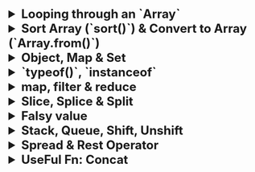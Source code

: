 <details >
 <summary style="font-size: x-large; font-weight: bold">Looping through an `Array`</summary>

```javascript
const scores = [22, 54, 76, 92, 43, 33];
```
The `for…in` loop is an easier way to loop through arrays as it gives us the key
```javascript
for (i in scores) {
    console.log(scores[i]);
}
```

The `for...of` Loop iterates over iterable objects such as arrays, sets, maps, strings, and so on. 
It has the same syntax as the for...in loop, but instead of getting the key, 
it gets the element itself.
```javascript
for (score of scores) {
    console.log(score);
}
```

```javascript
scores.forEach((score) => {
    console.log(score);
});
```
Output
```
22
54
76
92
43
33
```

Referred Article: https://www.freecodecamp.org/news/how-to-loop-through-an-array-in-javascript-js-iterate-tutorial/

#### Looping Array fixed number of time in React

```jsx
{
    Array(10).fill(null).map((_, index) => <p key={index}>Hello</p>)
}
```

```jsx
{
    [...Array(10)].map((_, index) => <p key={index}>Hello</p>)
}
```


Right way to update 2-D array
![img_14.png](images/img_14.png)


<details >
 <summary style="font-size: medium; font-weight: bold">Good/Tricky Examples</summary>

```js
let score = Array(4).fill(Array(4)).map(a => a.fill(0));
```
This is wrong way to initialize an array.

In this case, you're creating an array with 4 elements using Array(4). Then you use fill(Array(4)) to fill each of those elements with the same array reference (which is [0, 0, 0, 0]). This means all elements in the outer array refer to the same inner array. Finally, you use map to apply fill(0) to each inner array. This fills each inner array with zeros.


#### Right Way to fill 2D Array
```js
let score = Array(4).fill().map(() => Array(4).fill(0));
```
</details >
</details >





<details >
 <summary style="font-size: x-large; font-weight: bold">Sort Array (`sort()`) & Convert to Array (`Array.from()`)</summary>

<details >
 <summary style="font-size: large; font-weight: bold">Sort Array (`sort()`)</summary>

![img.png](images/img_12.png)
https://developer.mozilla.org/en-US/docs/Web/JavaScript/Reference/Global_Objects/Array/sort

```js
let nums1 = [1,5,2,9,6];
let nums2 = [1,5,2,9,6];

nums1.sort((a, b) => b - a); //[9, 6, 5, 2, 1]
nums2.sort((a, b) => a - b); //[1, 2, 5, 6, 9]
```
</details>


<details >
 <summary style="font-size: large; font-weight: bold">Convert to Array (`Array.from()`)</summary>

The Array.from() static method creates a new, shallow-copied Array instance from an iterable or array-like object.

```js
console.log(Array.from('foo'));
// Expected output: Array ["f", "o", "o"]

console.log(Array.from([1, 2, 3], (x) => x + x));
// Expected output: Array [2, 4, 6]
```

### Map
```js
const map = new Map([
  [1, 2],
  [2, 4],
  [4, 8],
]);
Array.from(map);
// [[1, 2], [2, 4], [4, 8]]

const mapper = new Map([
  ["1", "a"],
  ["2", "b"],
]);
Array.from(mapper.values());
// ['a', 'b'];

Array.from(mapper.keys());
// ['1', '2'];

```

### Set
```js
const set = new Set(["foo", "bar", "baz", "foo"]);
Array.from(set);
// [ "foo", "bar", "baz" ]

```

Note: Spreading a Set has issues when compiled with TypeScript (See issue #8856). It's safer to use `Array.from` above instead.

`const array = [...mySet];`

https://developer.mozilla.org/en-US/docs/Web/JavaScript/Reference/Global_Objects/Array/from
</details>

</details>




<details >
 <summary style="font-size: x-large; font-weight: bold">Object, Map & Set</summary>

1. **Set: The Set object lets you store `unique` values of any type, whether primitive values or object references.**

2. **Map:** The Map object holds key-value pairs and remembers the original insertion order of the keys. Any value (both objects and primitive values) may be used as either a key or a value.

<details >
 <summary style="font-size: large; font-weight: bold">Iterate</summary>

### `Object`
We have three object static methods, which are:

1. `Object.keys()`

2. `Object.values()`

3. `Object.entries()`

```javascript
const population = {
  male: 4,
  female: 93,
  others: 10
};

let populationArr = Object.entries(population);

console.log(populationArr);
```

```
[["male", 4], ["female", 93], ["others", 10]]
```

```javascript
for ([key, value] of populationArr){
  console.log(key);
}
```

Referred Article: https://www.freecodecamp.org/news/how-to-iterate-over-objects-in-javascript/

### `Map`

```js
const frequencyMap = new Map();

// Iterate over map
for (const [key, count] of frequencyMap.entries()) {
   
}
```

### `Set`
For Set objects there is no key like in Map objects. However, to keep the API similar to the Map object, each entry has the same value for its key and value here, so that an array [value, value] is returned.
```js
const set1 = new Set();
set1.add(42);
set1.add('forty two');

const iterator1 = set1.entries();

for (const entry of iterator1) {
  console.log(entry);
  // Expected output: Array [42, 42]
  // Expected output: Array ["forty two", "forty two"]
}
```
</details>

<details >
 <summary style="font-size: large; font-weight: bold">`has()`</summary>

### Map
```js
const map1 = new Map();
map1.set('bar', 'foo');

console.log(map1.has('bar'));
// Expected output: true

console.log(map1.has('baz'));
// Expected output: false
```

### Set
```js
const set1 = new Set([1, 2, 3, 4, 5]);

console.log(set1.has(1));
// Expected output: true

console.log(set1.has(6));
// Expected output: false
```
</details>


<details >
 <summary style="font-size: large; font-weight: bold">`delete()`</summary>

### Map
```js
const map1 = new Map();
map1.set('bar', 'foo');

console.log(map1.delete('bar'));
// Expected result: true
// True indicates successful removal

console.log(map1.has('bar'));
// Expected result: false
```

### Set
```js
const set1 = new Set();
set1.add({ x: 10, y: 20 }).add({ x: 20, y: 30 });

// Delete any point with `x > 10`.
set1.forEach((point) => {
  if (point.x > 10) {
    set1.delete(point);
  }
});

console.log(set1.size);
// Expected output: 1
```
</details>

<details >
 <summary style="font-size: large; font-weight: bold">`set()`, `get()` & `add()`</summary>

### Map
```js
const map1 = new Map();

map1.set('a', 1);
map1.set('b', 2);
map1.set('c', 3);

console.log(map1.get('a'));
// Expected output: 1

map1.set('a', 97);

console.log(map1.get('a'));
// Expected output: 97
```

### Set
```js
const set1 = new Set();

set1.add(42);
set1.add(42);
set1.add(13);

for (const item of set1) {
  console.log(item);
  // Expected output: 42
  // Expected output: 13
}
```
</details>

Map: https://developer.mozilla.org/en-US/docs/Web/JavaScript/Reference/Global_Objects/Map
<br>
Set: https://developer.mozilla.org/en-US/docs/Web/JavaScript/Reference/Global_Objects/Set/add

</details>





<details >
 <summary style="font-size: x-large; font-weight: bold">`typeof()`, `instanceof`</summary>

### `typeof()`
![img.png](images/img.png)

```javascript
typeof([])
// "object"

//Check if an object is an array
Array.isArray([])
```

Referred Article: https://developer.mozilla.org/en-US/docs/Web/JavaScript/Data_structures#bigint_type


### `instanceof`
![img_5.png](img_5.png)

You can also use to check whether a variable is `Promise` or not
```js
function isPromise(value) {
  return value instanceof Promise;
}

const myPromise = new Promise(() => {});
console.log(isPromise(myPromise)); // true
console.log(isPromise("hello")); // false
```

https://developer.mozilla.org/en-US/docs/Web/JavaScript/Reference/Operators/instanceof
</details>







<details >
 <summary style="font-size: x-large; font-weight: bold">map, filter & reduce</summary>

### `map()`

![img_1.png](images/img_1.png)

### `filter()`

![img_2.png](images/img_2.png)

### `reduce()`

We use reduce whenever we want to reduce an array to a single value.
This single value can be anything like string, number, array, Object,etc.
![img_3.png](images/img_3.png)

acc: accumulator
curr: current
second param: initial value of `accumulator`

### Example

![img_4.png](images/img_4.png)

![img_5.png](images/img_5.png)

![img_6.png](images/img_6.png)

Referred Video: https://youtu.be/zdp0zrpKzIE?si=B6N_S7e4XUy7SoOd
</details>







<details >
 <summary style="font-size: x-large; font-weight: bold">Slice, Splice & Split</summary>

### `slice()`

![img_8.png](images/img_8.png)

![img_9.png](images/img_9.png)
https://developer.mozilla.org/en-US/docs/Web/JavaScript/Reference/Global_Objects/Array/slice

https://developer.mozilla.org/en-US/docs/Web/JavaScript/Reference/Global_Objects/String/slice


### `splice()`

![img_10.png](images/img_10.png)
https://developer.mozilla.org/en-US/docs/Web/JavaScript/Reference/Global_Objects/Array/splice

### `split()`

![img_11.png](images/img_11.png)
https://developer.mozilla.org/en-US/docs/Web/JavaScript/Reference/Global_Objects/String/split


### `substring()` v/s `slice()`

The choice between `slice()` and `substring()` in JavaScript depends on your specific use case and requirements. Both methods are used to extract a portion of a string, but they have some differences in behavior:

1. **Parameters**:
    - `slice(startIndex, endIndex)`: Accepts two parameters. `startIndex` is the index at which to begin extraction (inclusive), and `endIndex` is the index at which to end extraction (exclusive).
    - `substring(startIndex, endIndex)`: Also accepts two parameters. `startIndex` is the index at which to begin extraction, and `endIndex` is the index at which to end extraction. However, if `startIndex` is greater than `endIndex`, `substring()` will swap the two arguments.

2. **Negative Indices**:
    - `slice()` allows negative indices, which count from the end of the string. For example, `-1` refers to the last character of the string.
    - `substring()` does not accept negative indices. If negative values are provided, it treats them as if they were `0`.

3. **Mutability**:
    - Both methods do not modify the original string; they return a new string.

4. **Compatibility**:
    - `slice()` is part of the ECMAScript standard and is supported in all modern browsers.
    - `substring()` is also widely supported but may behave differently in some older browsers, particularly with negative indices.

Here are some scenarios where you might choose one over the other:

- If you need to extract a substring based on an index range and you want to support negative indices or if you're working with APIs that return negative indices (e.g., `slice(-3)` to get the last 3 characters), then `slice()` is a better choice.
- If you need to ensure that the start index is less than or equal to the end index, and you don't need to handle negative indices, `substring()` could be more convenient because it automatically swaps the indices if necessary.

In general, both methods are quite similar, and the choice between them often comes down to personal preference or specific requirements of the task at hand.
</details>







<details >
 <summary style="font-size: x-large; font-weight: bold">Falsy value </summary>

```js
['', 'products', '1'].filter((x) => x);

// Output: ['products', '1']
```

![img_1.png](img_1.png)

**Best practice:**

1. To avoid the pitfalls associated with boolean coercion, 
constructions such as `if (variableName)` should only be used when `variableName` 
is known to be a boolean value. For variables of other types, an explicit comparison
is preferred. For example, `if (variableName > 0)` or `if (variableName != undefined)`.
2. 
```js
// Example without the Boolean function
const value = '';

if (value) {
console.log('It is a TRUTHY value');
} else {
console.log('It is a FALSY value');
}

// Example with the Boolean function
const value = ''

if (Boolean(value)) {
console.log('It is a TRUTHY value');
} else {
console.log('It is a FALSY value');
}
```
Both examples do the same thing. But in the second example, it's explicit 
that you're checking the boolean representation of the given value.


### Truthy

![img.png](img.png)
</details>







<details >
 <summary style="font-size: x-large; font-weight: bold">Stack, Queue, Shift, Unshift</summary>

- `Push` & `Pop` happens from **END** of the array
- While `Unshift` & `Shift` happens from **BEGINNING** of the array
![img_2.png](img_2.png)
![img_3.png](img_3.png)


### Stack
```js
var stack = [];
stack.push(2);       // stack is now [2]
stack.push(5);       // stack is now [2, 5]
var i = stack.pop(); // stack is now [2]
alert(i);            // displays 5 // displays 2
```

### Queue
```js
var queue = [];
queue.push(2);         // queue is now [2]
queue.push(5);         // queue is now [2, 5]
var i = queue.shift(); // queue is now [5]
alert(i);              // displays 2
```
https://www.codecademy.com/article/creating-queues-using-javascript
</details>






<details >
 <summary style="font-size: x-large; font-weight: bold">Spread & Rest Operator</summary>

### Spread Operator

1. Combining Array
```js
const arr1 = [1, 2, 3];
const arr2 = [4, 5, 6];
const combined = [...arr1, ...arr2];
console.log("Combined array:", combined); // [1, 2, 3, 4, 5, 6]
```

2. Passing arguments to function
```js
function sum(a, b, c) {
    return a + b + c;
}

const nums = [1, 2, 3];
const result = sum(...nums);
console.log("Result of sum:", result); // 6
```

3. Copying Array
```js
const original = [1, 2, 3];
const copy = [...original];
console.log("Copied array:", copy); // [1, 2, 3]
```

4. Copying & Overriding in Object
```js
const obj1 = { foo: "bar", x: 42 };
const obj2 = { foo: "baz", y: 13 };

const mergedObj = { x: 41, ...obj1, ...obj2, y: 9 }; // { x: 42, foo: "baz", y: 9 }
```

5. Conditionally adding
```js
const isSummer = false;
const fruits = {
  apple: 10,
  banana: 5,
  ...(isSummer ? { watermelon: 30 } : {}),
};
// { apple: 10, banana: 5 }
```


### Rest Operator

While the spread operator expands elements, the rest operator condenses them into a single entity within function parameters or array destructuring. It collects remaining elements into a designated variable, facilitating flexible function definitions and array manipulation.

1. 
```js
const [first, ...rest] = [1, 2, 3, 4, 5];
console.log("First element:", first); // 1
console.log("Rest of the elements:", rest); // [2, 3, 4, 5]
```

2. Handling Variable-Length Function Arguments
```js
function sum(...numbers) {
    return numbers.reduce((total, num) => total + num, 0);
}

console.log("Sum:", sum(1, 2, 3, 4, 5)); // Sum: 15
console.log("Sum:", sum(10, 20)); // Sum: 30
```

The `...numbers` syntax collects all passed arguments into an array named 
`numbers`, enabling flexible function definitions.
</details>





<details >
 <summary style="font-size: x-large; font-weight: bold">UseFul Fn: Concat</summary>

![img_4.png](img_4.png)
</details>
